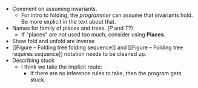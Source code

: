 - Comment on assuming invariants.
	- For intro to folding, the _programmer_ can assume that invariants hold. Be more explicit in the text about that.
- Names for family of places and trees. ($P$ and $T$?)
	- If "places" are not used too much, consider using $\mathbf{Places}$.
- Show fold and unfold are inverse
- [[Figure – Folding tree folding sequence]] and [[Figure – Folding tree requires sequence]] notation needs to be cleaned up.
- Describing stuck
	- I think we take the implicit route:
		- If there are no inference rules to take, then the program gets stuck.

